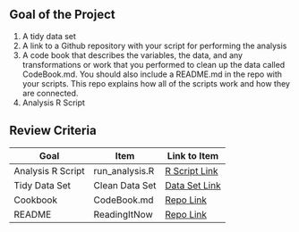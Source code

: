 ## Goal of the Project
1. A tidy data set 
2. A link to a Github repository with your script for performing the analysis 
3. A code book that describes the variables, the data, and any transformations or work that you performed to clean up the data called CodeBook.md. You should also include a README.md in the repo with your scripts. This repo explains how all of the scripts work and how they are connected.
4. Analysis R Script

## Review Criteria

Goal | Item | Link to Item
--- | --- | ---
Analysis R Script |  run_analysis.R |  [R Script Link](https://github.com/ch-amul/Prog-assignment-course-3/blob/master/run_analysis.R)
Tidy Data Set |  Clean Data Set |  [Data Set Link](https://github.com/ch-amul/Prog-assignment-course-3/blob/master/tidyData.txt)
Cookbook | CodeBook.md |  [Repo Link](https://github.com/ch-amul/Prog-assignment-course-3/blob/master/CodeBook.md)
README | ReadingItNow |  [Repo Link](https://github.com/ch-amul/Prog-assignment-course-3/blob/master/README.md)


